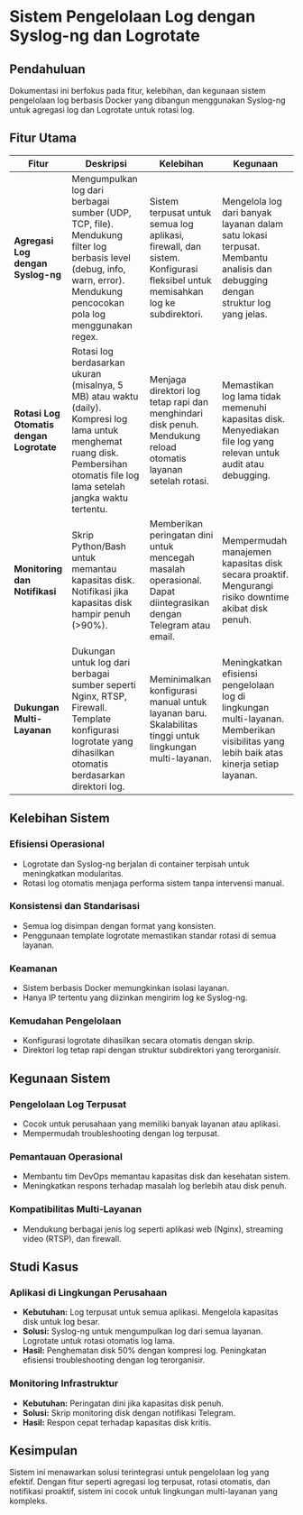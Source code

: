 # Sistem Pengelolaan Log dengan Syslog-ng dan Logrotate

## Pendahuluan
Dokumentasi ini berfokus pada fitur, kelebihan, dan kegunaan sistem pengelolaan log berbasis Docker yang dibangun menggunakan Syslog-ng untuk agregasi log dan Logrotate untuk rotasi log.

## Fitur Utama

| Fitur | Deskripsi | Kelebihan | Kegunaan |
|-------|-----------|-----------|----------|
| **Agregasi Log dengan Syslog-ng** | Mengumpulkan log dari berbagai sumber (UDP, TCP, file). Mendukung filter log berbasis level (debug, info, warn, error). Mendukung pencocokan pola log menggunakan regex. | Sistem terpusat untuk semua log aplikasi, firewall, dan sistem. Konfigurasi fleksibel untuk memisahkan log ke subdirektori. | Mengelola log dari banyak layanan dalam satu lokasi terpusat. Membantu analisis dan debugging dengan struktur log yang jelas. |
| **Rotasi Log Otomatis dengan Logrotate** | Rotasi log berdasarkan ukuran (misalnya, 5 MB) atau waktu (daily). Kompresi log lama untuk menghemat ruang disk. Pembersihan otomatis file log lama setelah jangka waktu tertentu. | Menjaga direktori log tetap rapi dan menghindari disk penuh. Mendukung reload otomatis layanan setelah rotasi. | Memastikan log lama tidak memenuhi kapasitas disk. Menyediakan file log yang relevan untuk audit atau debugging. |
| **Monitoring dan Notifikasi** | Skrip Python/Bash untuk memantau kapasitas disk. Notifikasi jika kapasitas disk hampir penuh (>90%). | Memberikan peringatan dini untuk mencegah masalah operasional. Dapat diintegrasikan dengan Telegram atau email. | Mempermudah manajemen kapasitas disk secara proaktif. Mengurangi risiko downtime akibat disk penuh. |
| **Dukungan Multi-Layanan** | Dukungan untuk log dari berbagai sumber seperti Nginx, RTSP, Firewall. Template konfigurasi logrotate yang dihasilkan otomatis berdasarkan direktori log. | Meminimalkan konfigurasi manual untuk layanan baru. Skalabilitas tinggi untuk lingkungan multi-layanan. | Meningkatkan efisiensi pengelolaan log di lingkungan multi-layanan. Memberikan visibilitas yang lebih baik atas kinerja setiap layanan. |

## Kelebihan Sistem

### Efisiensi Operasional
- Logrotate dan Syslog-ng berjalan di container terpisah untuk meningkatkan modularitas.
- Rotasi log otomatis menjaga performa sistem tanpa intervensi manual.

### Konsistensi dan Standarisasi
- Semua log disimpan dengan format yang konsisten.
- Penggunaan template logrotate memastikan standar rotasi di semua layanan.

### Keamanan
- Sistem berbasis Docker memungkinkan isolasi layanan.
- Hanya IP tertentu yang diizinkan mengirim log ke Syslog-ng.

### Kemudahan Pengelolaan
- Konfigurasi logrotate dihasilkan secara otomatis dengan skrip.
- Direktori log tetap rapi dengan struktur subdirektori yang terorganisir.

## Kegunaan Sistem

### Pengelolaan Log Terpusat
- Cocok untuk perusahaan yang memiliki banyak layanan atau aplikasi.
- Mempermudah troubleshooting dengan log terpusat.

### Pemantauan Operasional
- Membantu tim DevOps memantau kapasitas disk dan kesehatan sistem.
- Meningkatkan respons terhadap masalah log berlebih atau disk penuh.

### Kompatibilitas Multi-Layanan
- Mendukung berbagai jenis log seperti aplikasi web (Nginx), streaming video (RTSP), dan firewall.

## Studi Kasus

### Aplikasi di Lingkungan Perusahaan
- **Kebutuhan:** Log terpusat untuk semua aplikasi. Mengelola kapasitas disk untuk log besar.
- **Solusi:** Syslog-ng untuk mengumpulkan log dari semua layanan. Logrotate untuk rotasi otomatis log lama.
- **Hasil:** Penghematan disk 50% dengan kompresi log. Peningkatan efisiensi troubleshooting dengan log terorganisir.

### Monitoring Infrastruktur
- **Kebutuhan:** Peringatan dini jika kapasitas disk penuh.
- **Solusi:** Skrip monitoring disk dengan notifikasi Telegram.
- **Hasil:** Respon cepat terhadap kapasitas disk kritis.

## Kesimpulan
Sistem ini menawarkan solusi terintegrasi untuk pengelolaan log yang efektif. Dengan fitur seperti agregasi log terpusat, rotasi otomatis, dan notifikasi proaktif, sistem ini cocok untuk lingkungan multi-layanan yang kompleks.
